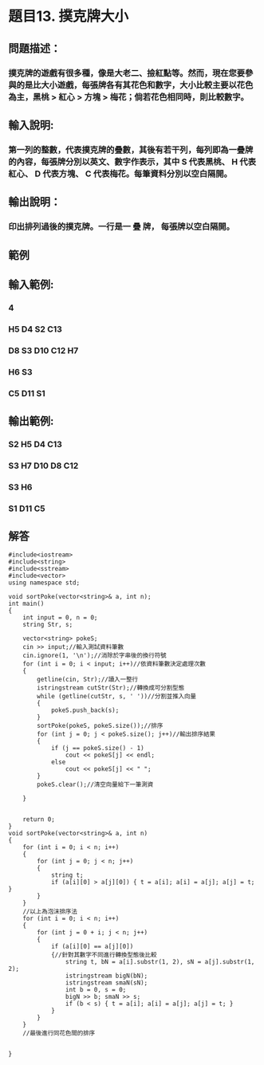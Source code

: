 # 題目13. 撲克牌大小
## 問題描述：
### 撲克牌的遊戲有很多種，像是大老二、撿紅點等。然而，現在您要參與的是比大小遊戲，每張牌各有其花色和數字，大小比較主要以花色為主，黑桃 > 紅心 > 方塊 > 梅花；倘若花色相同時，則比較數字。
## 輸入說明:
### 第一列的整數，代表撲克牌的疊數，其後有若干列，每列即為一疊牌的內容，每張牌分別以英文、數字作表示，其中 S 代表黑桃、 H 代表紅心、 D 代表方塊、 C 代表梅花。每筆資料分別以空白隔開。
## 輸出說明：
### 印出排列過後的撲克牌。一行是一 疊 牌， 每張牌以空白隔開。
## 範例

## 輸入範例:
### 4
### H5 D4 S2 C13
### D8 S3 D10 C12 H7
### H6 S3
### C5 D11 S1

## 輸出範例:
### S2 H5 D4 C13
### S3 H7 D10 D8 C12
### S3 H6
### S1 D11 C5

## 解答
``` 
#include<iostream>
#include<string>
#include<sstream>
#include<vector>
using namespace std;

void sortPoke(vector<string>& a, int n);
int main()
{
	int input = 0, n = 0;
	string Str, s;
	
	vector<string> pokeS;
	cin >> input;//輸入測試資料筆數
	cin.ignore(1, '\n');//消除於字串後的換行符號
	for (int i = 0; i < input; i++)//依資料筆數決定處理次數
	{
		getline(cin, Str);//讀入一整行
		istringstream cutStr(Str);//轉換成可分割型態
		while (getline(cutStr, s, ' '))//分割並推入向量
		{
			pokeS.push_back(s);
		}
		sortPoke(pokeS, pokeS.size());//排序
		for (int j = 0; j < pokeS.size(); j++)//輸出排序結果
		{
			if (j == pokeS.size() - 1)
				cout << pokeS[j] << endl;
			else
				cout << pokeS[j] << " ";
		}
		pokeS.clear();//清空向量給下一筆測資

	}
		
	
	return 0;
}
void sortPoke(vector<string>& a, int n)
{
	for (int i = 0; i < n; i++)
	{
		for (int j = 0; j < n; j++)
		{
			string t;
			if (a[i][0] > a[j][0]) { t = a[i]; a[i] = a[j]; a[j] = t; }
		}
	}
	//以上為泡沫排序法
	for (int i = 0; i < n; i++)
	{
		for (int j = 0 + i; j < n; j++)
		{
			if (a[i][0] == a[j][0])
			{//針對其數字不同進行轉換型態後比較
				string t, bN = a[i].substr(1, 2), sN = a[j].substr(1, 2);
				istringstream bigN(bN);
				istringstream smaN(sN);
				int b = 0, s = 0;
				bigN >> b; smaN >> s;
				if (b < s) { t = a[i]; a[i] = a[j]; a[j] = t; }
			}
		}
	}
	//最後進行同花色間的排序
	
	
}



``` 
